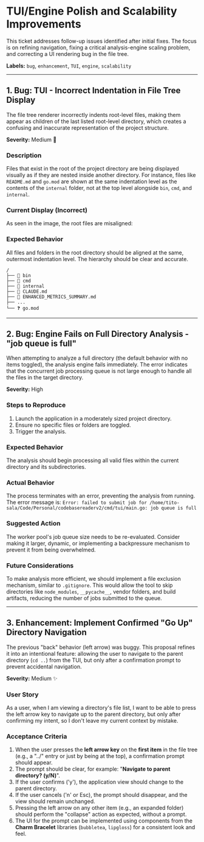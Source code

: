 # TUI/Engine Polish and Scalability Improvements

This ticket addresses follow-up issues identified after initial fixes. The focus is on refining navigation, fixing a critical analysis-engine scaling problem, and correcting a UI rendering bug in the file tree.

**Labels:** `bug`, `enhancement`, `TUI`, `engine`, `scalability`

-----

## 1\. Bug: TUI - Incorrect Indentation in File Tree Display

The file tree renderer incorrectly indents root-level files, making them appear as children of the last listed root-level directory, which creates a confusing and inaccurate representation of the project structure.

**Severity:** Medium 🎨

### Description

Files that exist in the root of the project directory are being displayed visually as if they are nested inside another directory. For instance, files like `README.md` and `go.mod` are shown at the same indentation level as the contents of the `internal` folder, not at the top level alongside `bin`, `cmd`, and `internal`.

### Current Display (Incorrect)

As seen in the image, the root files are misaligned:

### Expected Behavior

All files and folders in the root directory should be aligned at the same, outermost indentation level. The hierarchy should be clear and accurate.

```
/
├── 📁 bin
├── 📁 cmd
├── 📁 internal
├── 📝 CLAUDE.md
├── 📝 ENHANCED_METRICS_SUMMARY.md
├── ...
└── ❓ go.mod
```

-----

## 2\. Bug: Engine Fails on Full Directory Analysis - "job queue is full"

When attempting to analyze a full directory (the default behavior with no items toggled), the analysis engine fails immediately. The error indicates that the concurrent job processing queue is not large enough to handle all the files in the target directory.

**Severity:** High

### Steps to Reproduce

1.  Launch the application in a moderately sized project directory.
2.  Ensure no specific files or folders are toggled.
3.  Trigger the analysis.

### Expected Behavior

The analysis should begin processing all valid files within the current directory and its subdirectories.

### Actual Behavior

The process terminates with an error, preventing the analysis from running. The error message is:
`Error: failed to submit job for /home/tito-sala/Code/Personal/codebasereaderv2/cmd/tui/main.go: job queue is full`

### Suggested Action

The worker pool's job queue size needs to be re-evaluated. Consider making it larger, dynamic, or implementing a backpressure mechanism to prevent it from being overwhelmed.

### Future Considerations

To make analysis more efficient, we should implement a file exclusion mechanism, similar to `.gitignore`. This would allow the tool to skip directories like `node_modules`, `__pycache__`, vendor folders, and build artifacts, reducing the number of jobs submitted to the queue.

-----

## 3\. Enhancement: Implement Confirmed "Go Up" Directory Navigation

The previous "back" behavior (left arrow) was buggy. This proposal refines it into an intentional feature: allowing the user to navigate to the parent directory (`cd ..`) from the TUI, but only after a confirmation prompt to prevent accidental navigation.

**Severity:** Medium ✨

### User Story

As a user, when I am viewing a directory's file list, I want to be able to press the left arrow key to navigate up to the parent directory, but only after confirming my intent, so I don't leave my current context by mistake.

### Acceptance Criteria

1.  When the user presses the **left arrow key** on the **first item** in the file tree (e.g., a "../" entry or just by being at the top), a confirmation prompt should appear.
2.  The prompt should be clear, for example: "**Navigate to parent directory? (y/N)**".
3.  If the user confirms ('y'), the application view should change to the parent directory.
4.  If the user cancels ('n' or Esc), the prompt should disappear, and the view should remain unchanged.
5.  Pressing the left arrow on any other item (e.g., an expanded folder) should perform the "collapse" action as expected, without a prompt.
6.  The UI for the prompt can be implemented using components from the **Charm Bracelet** libraries (`bubbletea`, `lipgloss`) for a consistent look and feel.